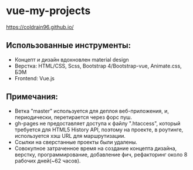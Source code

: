 # vue-my-projects
https://coldrain96.github.io/
## Использованные инструменты:
+ Концепт и дизайн вдохновлен material design
+ Верстка: HTML/CSS, Scss, Bootstrap 4/Bootstrap-vue, Animate.css, БЭМ
+ Frontend: Vue.js
## Примечания:
+ Ветка "master" используется для деплоя веб-приложения, и, периодически,
перетирается через форс пуш.
+ gh-pages не предоставляет доступа к файлу ".htaccess", который требуется
 для HTML5 History API, поэтому на проекте, в роутинге, используется хэш URL для маршрутизации.
+ Ссылки на сверстанные проекты были удалены.
+ Совокупное затраченное время на создание концепта дизайна, верстку, 
программирование, добавление фич, рефакторинг около 8 рабочих дней(~62 часов).
